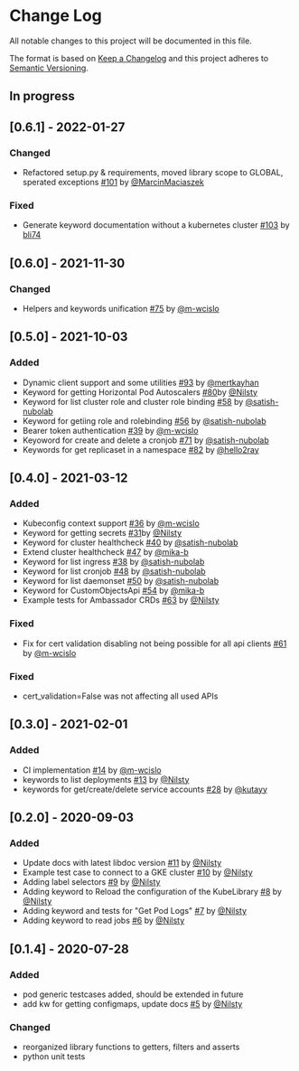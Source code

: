 # Change Log
All notable changes to this project will be documented in this file.

The format is based on [Keep a Changelog](http://keepachangelog.com/)
and this project adheres to [Semantic Versioning](http://semver.org/).

## In progress

## [0.6.1] - 2022-01-27
### Changed
- Refactored setup.py & requirements, moved library scope to GLOBAL, sperated exceptions [#101](https://github.com/devopsspiral/KubeLibrary/pull/101) by [@MarcinMaciaszek](https://github.com/MarcinMaciaszek)

### Fixed
- Generate keyword documentation without a kubernetes cluster [#103](https://github.com/devopsspiral/KubeLibrary/pull/103) by [bli74](https://github.com/bli74)
## [0.6.0] - 2021-11-30
### Changed
- Helpers and keywords unification [#75](https://github.com/devopsspiral/KubeLibrary/pull/75) by [@m-wcislo](https://github.com/m-wcislo)
## [0.5.0] - 2021-10-03
### Added
- Dynamic client support and some utilities [#93](https://github.com/devopsspiral/KubeLibrary/pull/93) by [@mertkayhan](https://github.com/mertkayhan)
- Keyword for getting Horizontal Pod Autoscalers [#80](https://github.com/devopsspiral/KubeLibrary/pull/80 )by [@Nilsty](https://github.com/Nilsty)
- Keyword for list cluster role and cluster role binding [#58](https://github.com/devopsspiral/KubeLibrary/pull/58) by [@satish-nubolab](https://github.com/satish-nubolab)
- Keyword for getiing role and rolebinding [#56](https://github.com/devopsspiral/KubeLibrary/pull/56) by [@satish-nubolab](https://github.com/satish-nubolab)
- Bearer token authentication [#39](https://github.com/devopsspiral/KubeLibrary/pull/39) by [@m-wcislo](https://github.com/m-wcislo)
- Keyoword for create and delete a cronjob [#71](https://github.com/devopsspiral/KubeLibrary/pull/71) by [@satish-nubolab](https://github.com/satish-nubolab)
- Keywords for get replicaset in a namespace [#82](https://github.com/devopsspiral/KubeLibrary/pull/92) by [@hello2ray](https://github.com/hello2ray)
## [0.4.0] - 2021-03-12
### Added
- Kubeconfig context support [#36](https://github.com/devopsspiral/KubeLibrary/pull/36) by [@m-wcislo](https://github.com/m-wcislo)
- Keyword for getting secrets [#31](https://github.com/devopsspiral/KubeLibrary/pull/31 )by [@Nilsty](https://github.com/Nilsty)
- Keyword for cluster healthcheck [#40](https://github.com/devopsspiral/KubeLibrary/pull/40) by [@satish-nubolab](https://github.com/satish-nubolab)
- Extend cluster healthcheck [#47](https://github.com/devopsspiral/KubeLibrary/pull/47) by [@mika-b](https://github.com/mika-b)
- Keyword for list ingress [#38](https://github.com/devopsspiral/KubeLibrary/pull/38) by [@satish-nubolab](https://github.com/satish-nubolab)
- Keyword for list cronjob [#48](https://github.com/devopsspiral/KubeLibrary/pull/48) by [@satish-nubolab](https://github.com/satish-nubolab)
- Keyword for list daemonset [#50](https://github.com/devopsspiral/KubeLibrary/pull/50) by [@satish-nubolab](https://github.com/satish-nubolab)
- Keyword for CustomObjectsApi [#54](https://github.com/devopsspiral/KubeLibrary/pull/54) by [@mika-b](https://github.com/mika-b)
- Example tests for Ambassador CRDs [#63](https://github.com/devopsspiral/KubeLibrary/pull/63) by [@Nilsty](https://github.com/Nilsty)

### Fixed
- Fix for cert validation disabling not being possible for all api clients [#61](https://github.com/devopsspiral/KubeLibrary/pull/61) by [@m-wcislo](https://github.com/m-wcislo)

### Fixed
- cert_validation=False was not affecting all used APIs
## [0.3.0] - 2021-02-01

### Added
- CI implementation [#14](https://github.com/devopsspiral/KubeLibrary/pull/14) by [@m-wcislo](https://github.com/m-wcislo)
- keywords to list deployments [#13](https://github.com/devopsspiral/KubeLibrary/pull/13) by [@Nilsty](https://github.com/Nilsty)
- keywords for get/create/delete service accounts [#28](https://github.com/devopsspiral/KubeLibrary/pull/28) by [@kutayy](https://github.com/kutayy)


## [0.2.0] - 2020-09-03

### Added
- Update docs with latest libdoc version [#11](https://github.com/devopsspiral/KubeLibrary/pull/11) by [@Nilsty](https://github.com/Nilsty)
- Example test case to connect to a GKE cluster [#10](https://github.com/devopsspiral/KubeLibrary/pull/10) by [@Nilsty](https://github.com/Nilsty)
- Adding label selectors [#9](https://github.com/devopsspiral/KubeLibrary/pull/9) by [@Nilsty](https://github.com/Nilsty)
- Adding keyword to Reload the configuration of the KubeLibrary [#8](https://github.com/devopsspiral/KubeLibrary/pull/8) by [@Nilsty](https://github.com/Nilsty)
- Adding keyword and tests for "Get Pod Logs" [#7](https://github.com/devopsspiral/KubeLibrary/pull/7) by [@Nilsty](https://github.com/Nilsty)
- Adding keyword to read jobs [#6](https://github.com/devopsspiral/KubeLibrary/pull/6) by [@Nilsty](https://github.com/Nilsty)


## [0.1.4] - 2020-07-28

### Added
- pod generic testcases added, should be extended in future
- add kw for getting configmaps, update docs [#5](https://github.com/devopsspiral/KubeLibrary/pull/5) by [@Nilsty](https://github.com/Nilsty)

### Changed
- reorganized library functions to getters, filters and asserts
- python unit tests
